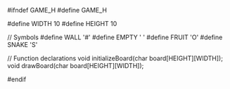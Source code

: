#ifndef GAME_H
#define GAME_H

#define WIDTH 10
#define HEIGHT 10

// Symbols
#define WALL '#'
#define EMPTY ' '
#define FRUIT 'O'
#define SNAKE 'S'

// Function declarations
void initializeBoard(char board[HEIGHT][WIDTH]);
void drawBoard(char board[HEIGHT][WIDTH]);

#endif
